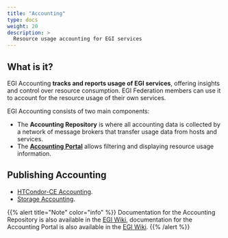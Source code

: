 ```yaml
---
title: "Accounting"
type: docs
weight: 20
description: >
  Resource usage accounting for EGI services
---
```


## What is it?

EGI Accounting **tracks and reports usage of EGI services**, offering insights
and control over resource consumption. EGI Federation members can use it to
account for the resource usage of their own services.

EGI Accounting consists of two main components:

- The **Accounting Repository** is where all accounting data is collected by a
  network of message brokers that transfer usage data from hosts and services.
- The **[Accounting Portal](https://accounting.egi.eu)** allows filtering and
  displaying resource usage information.

## Publishing Accounting

- [HTCondor-CE Accounting](../../providers/high-throughput-compute/htcondor-ce-accounting).
- [Storage Accounting](../../providers/high-throughput-compute/storage-accounting).

{{% alert title="Note" color="info" %}} Documentation for the Accounting
Repository is also available in the
[EGI Wiki](https://wiki.egi.eu/wiki/Accounting_Repository), documentation for
the Accounting Portal is also available in the
[EGI Wiki](https://wiki.egi.eu/wiki/Accounting_Portal). {{% /alert %}}
